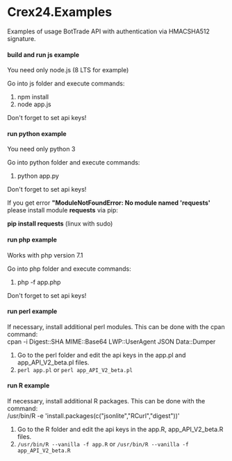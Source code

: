 # Crex24.Examples

Examples of usage BotTrade API with authentication via HMACSHA512 signature.



#### build and run js example

You need only node.js (8 LTS for example)

Go into js folder and execute commands: 
1.  npm install
2.  node app.js

Don't forget to set api keys!

#### run python example

You need only python 3

Go into python folder and execute commands: 
1. python app.py

Don't forget to set api keys!


If you get error **"ModuleNotFoundError: No module named 'requests'** please install module **requests** via pip: 

**pip install requests** (linux with sudo)

#### run php example

Works with php version 7.1

Go into php folder and execute commands: 
1. php -f app.php

Don't forget to set api keys!

#### run perl example

If necessary, install additional perl modules. This can be done with the cpan command:<br>
cpan -i Digest::SHA MIME::Base64 LWP::UserAgent JSON Data::Dumper

1. Go to the perl folder and edit the api keys in the app.pl and app_API_V2_beta.pl files.
2. `perl app.pl` or `perl app_API_V2_beta.pl`

#### run R example

If necessary, install additional R packages. This can be done with the command:<br>
/usr/bin/R -e 'install.packages(c("jsonlite","RCurl","digest"))'

1. Go to the R folder and edit the api keys in the app.R, app_API_V2_beta.R files.
2. `/usr/bin/R --vanilla -f app.R` or `/usr/bin/R --vanilla -f app_API_V2_beta.R`

